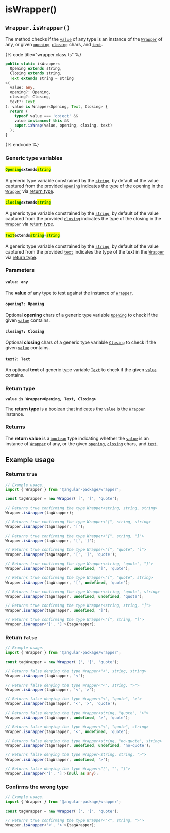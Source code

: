 # isWrapper()

## `Wrapper.isWrapper()`

The method checks if the [`value`](iswrapper.md#value-any) of any type is an instance of the [`Wrapper`](broken-reference) of any, or given [`opening`](iswrapper.md#opening-opening), [`closing`](iswrapper.md#closing-closing) chars, and [`text`](iswrapper.md#text-text).

{% code title="wrapper.class.ts" %}
```typescript
public static isWrapper<
  Opening extends string,
  Closing extends string,
  Text extends string = string
>(
  value: any,
  opening?: Opening,
  closing?: Closing,
  text?: Text
): value is Wrapper<Opening, Text, Closing> {
  return (
    typeof value === 'object' &&
    value instanceof this &&
    super.isWrap(value, opening, closing, text)
  );
}
```
{% endcode %}

### Generic type variables

#### <mark style="color:green;">**`Opening`**</mark>**`extends`**<mark style="color:green;">**`string`**</mark>

A generic type variable constrained by the [`string`](https://www.typescriptlang.org/docs/handbook/basic-types.html#string), by default of the value captured from the provided [`opening`](iswrapper.md#opening-opening) indicates the type of the opening in the [`Wrapper`](broken-reference) via [return type](iswrapper.md#return-type).

#### <mark style="color:green;">**`Closing`**</mark>**`extends`**<mark style="color:green;">**`string`**</mark>

A generic type variable constrained by the [`string`](https://www.typescriptlang.org/docs/handbook/basic-types.html#string), by default of the value captured from the provided [`closing`](iswrapper.md#closing-closing) indicates the type of the closing in the [`Wrapper`](broken-reference) via [return type](iswrapper.md#return-type).

#### <mark style="color:green;">**`Text`**</mark>**`extends`**<mark style="color:green;">**`string`**</mark>**`=`**<mark style="color:green;">**`string`**</mark>

A generic type variable constrained by the [`string`](https://www.typescriptlang.org/docs/handbook/basic-types.html#string), by default of the value captured from the provided [`text`](iswrapper.md#text-text) indicates the type of the text in the [`Wrapper`](broken-reference) via [return type](iswrapper.md#return-type).

### Parameters

#### `value: any`

The **value** of any type to test against the instance of [`Wrapper`](broken-reference).

#### `opening?: Opening`

Optional **opening** chars of a generic type variable [`Opening`](iswrapper.md#openingextendsstring) to check if the given [`value`](iswrapper.md#value-any) contains.

#### `closing?: Closing`

Optional **closing** chars of a generic type variable [`Closing`](iswrapper.md#closingextendsstring) to check if the given [`value`](iswrapper.md#value-any) contains.

#### `text?: Text`

An optional **text** of generic type variable [`Text`](iswrapper.md#textextendsstring-string) to check if the given [`value`](iswrapper.md#value-any) contains.

### Return type

**`value is Wrapper<Opening, Text, Closing>`**

The **return type** is a [boolean](https://www.typescriptlang.org/docs/handbook/basic-types.html#boolean) that indicates the [`value`](iswrapper.md#value-any) is the [`Wrapper`](broken-reference) instance.

### Returns

The **return value** is a [`boolean`](https://developer.mozilla.org/en-US/docs/Web/JavaScript/Reference/Global\_Objects/Boolean) type indicating whether the [`value`](iswrapper.md#value-any) is an instance of [`Wrapper`](broken-reference) of any, or the given [`opening`](iswrapper.md#opening-opening), [`closing`](iswrapper.md#closing-closing) chars, and [`text`](iswrapper.md#text-text).

## Example usage

### Returns `true`

```typescript
// Example usage.
import { Wrapper } from '@angular-package/wrapper';

const tagWrapper = new Wrapper('[', ']', 'quote');

// Returns true confirming the type Wrapper<string, string, string>
Wrapper.isWrapper(tagWrapper);

// Returns true confirming the type Wrapper<"[", string, string>
Wrapper.isWrapper(tagWrapper, '[');

// Returns true confirming the type Wrapper<"[", string, "]">
Wrapper.isWrapper(tagWrapper, '[', ']');

// Returns true confirming the type Wrapper<"[", "quote", "]">
Wrapper.isWrapper(tagWrapper, '[', ']', 'quote');

// Returns true confirming the type Wrapper<string, "quote", "]">
Wrapper.isWrapper(tagWrapper, undefined, ']', 'quote');

// Returns true confirming the type Wrapper<"[", "quote", string>
Wrapper.isWrapper(tagWrapper, '[', undefined, 'quote');

// Returns true confirming the type Wrapper<string, "quote", string>
Wrapper.isWrapper(tagWrapper, undefined, undefined, 'quote');

// Returns true confirming the type Wrapper<string, string, "]">
Wrapper.isWrapper(tagWrapper, undefined, ']');

// Returns true confirming the type Wrapper<"[", string, "]">
Wrapper.isWrapper<'[', ']'>(tagWrapper);
```

### Return `false`

```typescript
// Example usage.
import { Wrapper } from '@angular-package/wrapper';

const tagWrapper = new Wrapper('[', ']', 'quote');

// Returns false denying the type Wrapper<"<", string, string>
Wrapper.isWrapper(tagWrapper, '<');

// Returns false denying the type Wrapper<"<", string, ">">
Wrapper.isWrapper(tagWrapper, '<', '>');

// Returns false denying the type Wrapper<"<", "quote", ">">
Wrapper.isWrapper(tagWrapper, '<', '>', 'quote');

// Returns false denying the type Wrapper<string, "quote", ">">
Wrapper.isWrapper(tagWrapper, undefined, '>', 'quote');

// Returns false denying the type Wrapper<"<", "quote", string>
Wrapper.isWrapper(tagWrapper, '<', undefined, 'quote');

// Returns false denying the type Wrapper<string, "no-quote", string>
Wrapper.isWrapper(tagWrapper, undefined, undefined, 'no-quote');

// Returns false denying the type Wrapper<string, string, ">">
Wrapper.isWrapper(tagWrapper, undefined, '>');

// Returns false denying the type Wrapper<"[", "", "]">
Wrapper.isWrapper<'[', ']'>(null as any);
```

### Confirms the wrong type

```typescript
// Example usage.
import { Wrapper } from '@angular-package/wrapper';

const tagWrapper = new Wrapper('[', ']', 'quote');

// Returns true confirming the type Wrapper<"<", string, ">">
Wrapper.isWrapper<'<', '>'>(tagWrapper);
```
